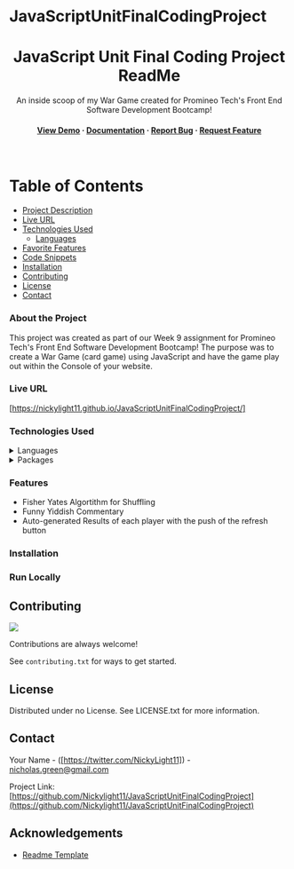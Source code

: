 # JavaScriptUnitFinalCodingProject
<div align="center">

  <h1>JavaScript Unit Final Coding Project ReadMe</h1>
  
  <p>
    An inside scoop of my War Game created for Promineo Tech's Front End Software Development Bootcamp! 
  </p>
   
<h4>
    <a href="https://nickylight11.github.io/JavaScriptUnitFinalCodingProject/">View Demo</a>
  <span> · </span>
    <a href="">Documentation</a>
  <span> · </span>
    <a href="">Report Bug</a>
  <span> · </span>
    <a href="">Request Feature</a>
  </h4>
</div>

<br />

<!-- Table of Contents -->
# Table of Contents

- [Project Description](#project-description)
- [Live URL](#live-url)
- [Technologies Used](#technologies-used)
  * [Languages](#languages)
- [Favorite Features](#favorite-features)
- [Code Snippets](#code-snippets)
- [Installation](#installation)
- [Contributing](#contributing)
- [License](#license)
- [Contact](#contact)
  

<!-- About the Project -->
### About the Project

  <p>
    This project was created as part of our Week 9 assignment for Promineo Tech's Front End Software Development Bootcamp! The purpose was to create a War Game (card game) using JavaScript and have the game play out within the Console of your website.
  </p>

<!-- Live URL -->
### Live URL

[https://nickylight11.github.io/JavaScriptUnitFinalCodingProject/]

<!-- Tech used -->
### Technologies Used

<details>
  <summary>Languages</summary>
  <ul>
    <li><a href="https://www.javascript.com/">JavaScript</a></li>
    <li><a href="https://www.html.com/">HTML</a></li>
  </ul>
</details>

<details>
  <summary>Packages</summary>
  <ul>
    <li><a href="https://nodejs.org/en">Node.js & Package.json</a></li>
  </ul>
</details>

<!-- Features -->
### Features

- Fisher Yates Algortithm for Shuffling
- Funny Yiddish Commentary
- Auto-generated Results of each player with the push of the refresh button

<!-- Installation -->
### Installation

<!-- Run Locally -->
### Run Locally

<!-- Contributing -->
## Contributing

<a href="https://github.com/Nickylight11/JavaScriptUnitFinalCodingProject/graphs/contributors">
  <img src="https://avatars.githubusercontent.com/u/146104225?v=4" />
</a>

Contributions are always welcome!

See `contributing.txt` for ways to get started.

<!-- License -->
## License

Distributed under no License. See LICENSE.txt for more information.

<!-- Contact -->
## Contact

Your Name - ([https://twitter.com/NickyLight11]) - nicholas.green@gmail.com

Project Link: [https://github.com/Nickylight11/JavaScriptUnitFinalCodingProject](https://github.com/Nickylight11/JavaScriptUnitFinalCodingProject)


<!-- Acknowledgments -->
## Acknowledgements

 - [Readme Template]([https://github.com/Louis3797/awesome-readme-template])

